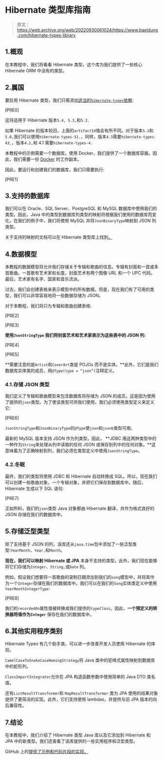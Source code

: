 # Hibernate 类型库指南

> 原文：<https://web.archive.org/web/20220930061024/https://www.baeldung.com/hibernate-types-library>

## 1.概观

在本教程中，我们将看看 Hibernate 类型。这个库为我们提供了一些核心 Hibernate ORM 中没有的类型。

## 2.属国

要启用 Hibernate 类型，我们只需添加[适当的`hibernate-types`依赖](https://web.archive.org/web/20220926185317/https://search.maven.org/artifact/com.vladmihalcea/hibernate-types-52):

[PRE0]

这将适用于 Hibernate 版本`5.4, 5.3,`和`5.2.`

如果 Hibernate 的版本较旧，上面的`artifactId`值会有所不同。对于版本`5.1`和`5.0,`我们可以使用`hibernate-types-51.`，同样，版本`4.3`需要`hibernate-types-43,`，版本`4.2,`和 4.1 需要`hibernate-types-4.`

本教程中的示例需要一个数据库。使用 Docker，我们提供了一个数据库容器。因此，我们需要一份 [Docker](https://web.archive.org/web/20220926185317/https://www.docker.com/get-started) 的工作副本。

因此，要运行和创建我们的数据库，我们只需要执行:

[PRE1]

## 3.支持的数据库

我们可以在 Oracle、SQL Server、PostgreSQL 和 MySQL 数据库中使用我们的类型。因此，Java 中的类型到数据库列类型的映射将根据我们使用的数据库而变化。在我们的例子中，我们将使用 MySQL 并将`JsonBinaryType`映射到 JSON 列类型。

关于支持的映射的文档可以在 Hibernate 类型库上找到[。](https://web.archive.org/web/20220926185317/https://github.com/vladmihalcea/hibernate-types)

## 4.数据模型

本教程的数据模型将允许我们存储关于专辑和歌曲的信息。专辑有封面和一首或多首歌曲。一首歌有艺术家和长度。封面艺术有两个图像 URL 和一个 UPC 代码。最后，艺术家有名字、国家和音乐流派。

过去，我们会创建表格来表示模型中的所有数据。但是，现在我们有了可用的类型，我们可以非常容易地将一些数据存储为 JSON。

对于本教程，我们将只为专辑和歌曲创建表格:

[PRE2]

[PRE3]

**使用`JsonStringType` 我们将封面艺术和艺术家表示为这些表中的 JSON 列:**

[PRE4]

[PRE5]

**需要注意的是`Artist`和`CoverArt`类是 POJOs 而不是实体。**此外，它们是我们数据库实体类的成员，用`@Type(type = “json”)`注释定义。

### 4.1.存储 JSON 类型

我们定义了专辑和歌曲模型来包含数据库将存储为 JSON 的成员。这是因为使用了提供的`json`类型。为了使该类型可供我们使用，我们必须使用类型定义来定义它:

[PRE6]

`JsonStringType`和`JsonBinaryType`的`@Type`使`json`和`jsonb`类型可用。

最新的 MySQL 版本支持 JSON 作为列类型。因此， **JDBC 用这两种类型中的一种作为`String`来处理从列中读取的任何 JSON 或保存到列中的任何对象。**这意味着为了正确映射到列，我们必须在类型定义中使用`JsonStringType`。

### 4.2.冬眠

最终，我们的类型将使用 JDBC 和 Hibernate 自动转换成 SQL。所以，现在我们可以创建一些歌曲对象，一个专辑对象，并把它们保存到数据库中。随后，Hibernate 生成以下 SQL 语句:

[PRE7]

正如所料，我们的`json`类型 Java 对象都由 Hibernate 翻译，并作为格式良好的 JSON 存储在我们的数据库中。

## 5.存储泛型类型

除了支持基于 JSON 的列，该库还从`java.time`包中添加了一些泛型类型:`YearMonth`、`Year,`和`Month`。

**现在，我们可以映射 Hibernate 或 JPA** 本身不支持的类型。此外，我们现在能够将它们存储为`Integer`、`String,`或`Date` 列。

例如，假设我们想要将一首歌曲的录制日期添加到我们的`song`模型中，并将其作为一个`Integer`存储在我们的数据库中。我们可以在我们的`Song`实体类定义中使用`YearMonthIntegerType`:

[PRE8]

我们的`recordedOn`属性值被转换成我们提供的`typeClass`。因此，**一个预定义的转换器将值作为`Integer`** 保存在我们的数据库中。

## 6.其他实用程序类别

Hibernate Types 有几个助手类，可以进一步改善开发人员使用 Hibernate 的体验。

`CamelCaseToSnakeCaseNamingStrategy`将 Java 类中的驼峰式属性映射到数据库中的蛇形列。

`ClassImportIntegrator`允许在 JPA 构造函数参数中使用简单的 Java DTO 类名值。

还有`ListResultTransformer`和 `MapResultTransformer` 类为 JPA 使用的结果对象提供了更简洁的实现。此外，它们支持使用 lambdas，并提供与旧 JPA 版本的向后兼容性。

## 7.结论

在本教程中，我们介绍了 Hibernate 类型 Java 库以及它添加到 Hibernate 和 JPA 中的新类型。我们还查看了该库提供的一些实用程序和泛型类型。

GitHub 上的[提供了示例和代码片段的实现。](https://web.archive.org/web/20220926185317/https://github.com/eugenp/tutorials/tree/master/persistence-modules/hibernate-libraries)